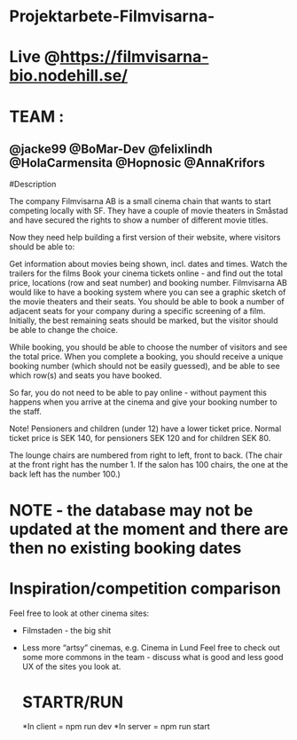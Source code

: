 # Projektarbete-Filmvisarna-

# Live @https://filmvisarna-bio.nodehill.se/

# TEAM : 
@jacke99
@BoMar-Dev 
@felixlindh
@HolaCarmensita
@Hopnosic
@AnnaKrifors
--------------------------------------------------------------------------------------------------------
#Description

The company Filmvisarna AB is a small cinema chain that wants to start competing locally with SF. They have a couple of movie theaters in Småstad and have secured the rights to show a number of different movie titles.

Now they need help building a first version of their website, where visitors should be able to:

Get information about movies being shown, incl. dates and times.
Watch the trailers for the films
Book your cinema tickets online - and find out the total price, locations (row and seat number) and booking number.
Filmvisarna AB would like to have a booking system where you can see a graphic sketch of the movie theaters and their seats. You should be able to book a number of adjacent seats for your company during a specific screening of a film. Initially, the best remaining seats should be marked, but the visitor should be able to change the choice.

While booking, you should be able to choose the number of visitors and see the total price. When you complete a booking, you should receive a unique booking number (which should not be easily guessed), and be able to see which row(s) and seats you have booked.

So far, you do not need to be able to pay online - without payment this happens when you arrive at the cinema and give your booking number to the staff.

Note! Pensioners and children (under 12) have a lower ticket price. Normal ticket price is SEK 140, for pensioners SEK 120 and for children SEK 80.

The lounge chairs are numbered from right to left, front to back. (The chair at the front right has the number 1. If the salon has 100 chairs, the one at the back left has the number 100.)

# NOTE -  the database may not be updated at the moment and there are then no existing booking dates

# Inspiration/competition comparison

Feel free to look at other cinema sites:

- Filmstaden - the big shit
- Less more “artsy” cinemas, e.g. Cinema in Lund
  Feel free to check out some more commons in the team - discuss what is good and less good UX of the sites you look at.

  # STARTR/RUN
  *In client = npm run dev
  *In server = npm run start
